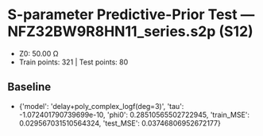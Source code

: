# S-parameter Predictive-Prior Test — NFZ32BW9R8HN11_series.s2p (S12)
- Z0: 50.00 Ω
- Train points: 321  |  Test points: 80

## Baseline
- {'model': 'delay+poly_complex_logf(deg=3)', 'tau': -1.072401790739699e-10, 'phi0': 0.28510565502722945, 'train_MSE': 0.029567031510564324, 'test_MSE': 0.03746806952672177}